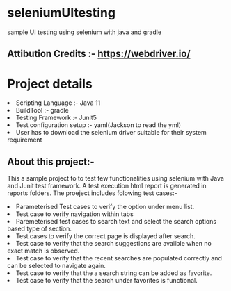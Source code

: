 # seleniumUItesting
sample UI testing using selenium with java and gradle

## Attibution Credits :- https://webdriver.io/

# Project details
  <li> Scripting Language :- Java 11
  <li> BuildTool :- gradle
  <li> Testing Framework :- Junit5
  <li> Test configuration setup :- yaml(Jackson to read the yml)
  <li> User has to download the selenium driver suitable for their system requirement
  
## About this project:-
This a sample project to to test few functionalities using selenium with Java and Junit test framework.
A test execution html report is generated in reports folders. 
The proeject includes folowing test cases:-
  <li> Parameterised Test cases to verify the option under menu list.
  <li> Test case to verify navigation within tabs
  <li> Paremeterised test cases to search text and select the search options based type of section.
  <li> Test cases to verify the correct page is displayed after search.
  <li> Test case to verify that the search suggestions are availble when no exact match is observed.
  <li> Test case to verify that the recent searches are populated correctly and can be selected to navigate again.
  <li> Test case to verify that the a search string can be added as favorite.
  <li> Test case to verify that the search under favorites is functional.
  
